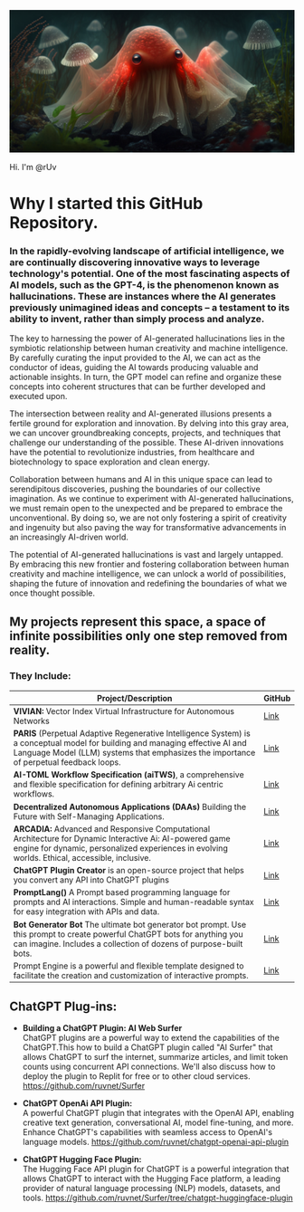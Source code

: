 ![Alt Hi. I'm @rUv](https://github.com/ruvnet/ruvnet/blob/main/assets/github-intro.png?raw=true)

Hi. I'm @rUv

# Why I started this GitHub Repository. 
### In the rapidly-evolving landscape of artificial intelligence, we are continually discovering innovative ways to leverage technology's potential. One of the most fascinating aspects of AI models, such as the GPT-4, is the phenomenon known as hallucinations. These are instances where the AI generates previously unimagined ideas and concepts – a testament to its ability to invent, rather than simply process and analyze.

The key to harnessing the power of AI-generated hallucinations lies in the symbiotic relationship between human creativity and machine intelligence. By carefully curating the input provided to the AI, we can act as the conductor of ideas, guiding the AI towards producing valuable and actionable insights. In turn, the GPT model can refine and organize these concepts into coherent structures that can be further developed and executed upon.

The intersection between reality and AI-generated illusions presents a fertile ground for exploration and innovation. By delving into this gray area, we can uncover groundbreaking concepts, projects, and techniques that challenge our understanding of the possible. These AI-driven innovations have the potential to revolutionize industries, from healthcare and biotechnology to space exploration and clean energy.

Collaboration between humans and AI in this unique space can lead to serendipitous discoveries, pushing the boundaries of our collective imagination. As we continue to experiment with AI-generated hallucinations, we must remain open to the unexpected and be prepared to embrace the unconventional. By doing so, we are not only fostering a spirit of creativity and ingenuity but also paving the way for transformative advancements in an increasingly AI-driven world.

The potential of AI-generated hallucinations is vast and largely untapped. By embracing this new frontier and fostering collaboration between human creativity and machine intelligence, we can unlock a world of possibilities, shaping the future of innovation and redefining the boundaries of what we once thought possible.

## My projects represent this space, a space of infinite possibilities only one step removed from reality. 

### They Include:
| Project/Description | GitHub |
| --- | --- |
| **VIVIAN:** Vector Index Virtual Infrastructure for Autonomous Networks | [Link](https://github.com/ruvnet/VIVIAN) |
| **PARIS** (Perpetual Adaptive Regenerative Intelligence System) is a conceptual model for building and managing effective AI and Language Model (LLM) systems that emphasizes the importance of perpetual feedback loops. | [Link](https://github.com/ruvnet/paris) |
| **AI-TOML Workflow Specification (aiTWS)**, a comprehensive and flexible specification for defining arbitrary Ai centric workflows. | [Link](https://github.com/ruvnet/AiToml) |
| **Decentralized Autonomous Applications (DAAs)** Building the Future with Self-Managing Applications. | [Link](https://github.com/ruvnet/daa) |
| **ARCADIA:** Advanced and Responsive Computational Architecture for Dynamic Interactive Ai: AI-powered game engine for dynamic, personalized experiences in evolving worlds. Ethical, accessible, inclusive. | [Link](https://github.com/ruvnet/ARCADIA) |
| **ChatGPT Plugin Creator** is an open-source project that helps you convert any API into ChatGPT plugins | [Link](https://github.com/ruvnet/Swagger-ChatGPT-Plugin-Creator) |
| **PromptLang()** A Prompt based programming language for prompts and AI interactions. Simple and human-readable syntax for easy integration with APIs and data. | [Link](https://github.com/ruvnet/promptlang) |
| **Bot Generator Bot** The ultimate bot generator bot prompt. Use this prompt to create powerful ChatGPT bots for anything you can imagine. Includes a collection of dozens of purpose-built bots. | [Link](https://github.com/ruvnet/Bot-Generator-Bot) |
|Prompt Engine is a powerful and flexible template designed to facilitate the creation and customization of interactive prompts. |[Link](https://github.com/ruvnet/Prompt-Engine) |

## ChatGPT Plug-ins:  
* **Building a ChatGPT Plugin: AI Web Surfer**  
ChatGPT plugins are a powerful way to extend the capabilities of the ChatGPT.This how to build a ChatGPT plugin called "AI Surfer" that allows ChatGPT to surf the internet, summarize articles, and limit token counts using concurrent API connections. We'll also discuss how to deploy the plugin to Replit for free or to other cloud services.
https://github.com/ruvnet/Surfer 

* **ChatGPT OpenAi API Plugin:**  
A powerful ChatGPT plugin that integrates with the OpenAI API, enabling creative text generation, conversational AI, model fine-tuning, and more. Enhance ChatGPT's capabilities with seamless access to OpenAI's language models. 
https://github.com/ruvnet/chatgpt-openai-api-plugin 

* **ChatGPT Hugging Face Plugin:**  
The Hugging Face API plugin for ChatGPT is a powerful integration that allows ChatGPT to interact with the Hugging Face platform, a leading provider of natural language processing (NLP) models, datasets, and tools. 
https://github.com/ruvnet/Surfer/tree/chatgpt-huggingface-plugin 
